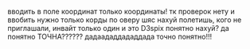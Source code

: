 вводить в поле координат только координаты! тк проверок нету и ввобить нужно только корды по оверу
шяс нахуй полетишь, кого не приглашали, инвайт только один и это D3spix 
понятно нахуй? да понятно ТОЧНА?????? дадаададдададдада точно понятно!!!
